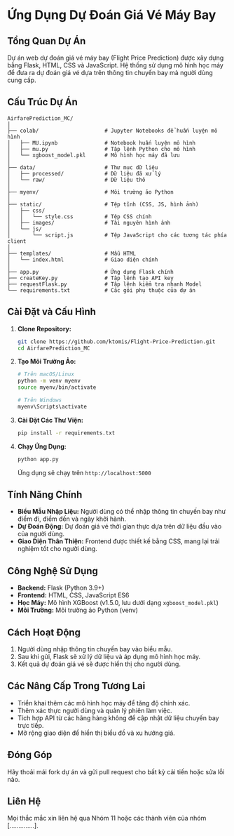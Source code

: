 # Ứng Dụng Dự Đoán Giá Vé Máy Bay

## Tổng Quan Dự Án
Dự án web dự đoán giá vé máy bay (Flight Price Prediction) được xây dựng bằng Flask, HTML, CSS và JavaScript. Hệ thống sử dụng mô hình học máy để đưa ra dự đoán giá vé dựa trên thông tin chuyến bay mà người dùng cung cấp.

## Cấu Trúc Dự Án
```
AirfarePrediction_MC/
│
├── colab/                     # Jupyter Notebooks để huấn luyện mô hình
│   ├── MU.ipynb               # Notebook huấn luyện mô hình
│   ├── mu.py                  # Tập lệnh Python cho mô hình
│   └── xgboost_model.pkl      # Mô hình học máy đã lưu
│
├── data/                      # Thư mục dữ liệu
│   ├── processed/             # Dữ liệu đã xử lý
│   └── raw/                   # Dữ liệu thô
│
├── myenv/                     # Môi trường ảo Python
│
├── static/                    # Tệp tĩnh (CSS, JS, hình ảnh)
│   ├── css/
│   │   └── style.css          # Tệp CSS chính
│   ├── images/                # Tài nguyên hình ảnh
│   └── js/
│       └── script.js          # Tệp JavaScript cho các tương tác phía client
│
├── templates/                 # Mẫu HTML
│   └── index.html             # Giao diện chính
│
├── app.py                     # Ứng dụng Flask chính
├── createKey.py               # Tập lệnh tạo API key
├── requestFlask.py            # Tập lệnh kiểm tra nhanh Model
└── requirements.txt           # Các gói phụ thuộc của dự án
```

## Cài Đặt và Cấu Hình
1. **Clone Repository:**
   ```bash
   git clone https://github.com/ktomis/Flight-Price-Prediction.git
   cd AirfarePrediction_MC
   ```
2. **Tạo Môi Trường Ảo:**
   ```bash
   # Trên macOS/Linux
   python -m venv myenv
   source myenv/bin/activate  
   
   # Trên Windows
   myenv\Scripts\activate
   ```
3. **Cài Đặt Các Thư Viện:**
   ```bash
   pip install -r requirements.txt
   ```
4. **Chạy Ứng Dụng:**
   ```bash
   python app.py
   ```
   Ứng dụng sẽ chạy trên `http://localhost:5000`

## Tính Năng Chính
- **Biểu Mẫu Nhập Liệu:** Người dùng có thể nhập thông tin chuyến bay như điểm đi, điểm đến và ngày khởi hành.
- **Dự Đoán Động:** Dự đoán giá vé thời gian thực dựa trên dữ liệu đầu vào của người dùng.
- **Giao Diện Thân Thiện:** Frontend được thiết kế bằng CSS, mang lại trải nghiệm tốt cho người dùng.

## Công Nghệ Sử Dụng
- **Backend:** Flask (Python 3.9+)
- **Frontend:** HTML, CSS, JavaScript ES6
- **Học Máy:** Mô hình XGBoost (v1.5.0, lưu dưới dạng `xgboost_model.pkl`)
- **Môi Trường:** Môi trường ảo Python (venv)

## Cách Hoạt Động
1. Người dùng nhập thông tin chuyến bay vào biểu mẫu.
2. Sau khi gửi, Flask sẽ xử lý dữ liệu và áp dụng mô hình học máy.
3. Kết quả dự đoán giá vé sẽ được hiển thị cho người dùng.

## Các Nâng Cấp Trong Tương Lai
- Triển khai thêm các mô hình học máy để tăng độ chính xác.
- Thêm xác thực người dùng và quản lý phiên làm việc.
- Tích hợp API từ các hãng hàng không để cập nhật dữ liệu chuyến bay trực tiếp.
- Mở rộng giao diện để hiển thị biểu đồ và xu hướng giá.

## Đóng Góp
Hãy thoải mái fork dự án và gửi pull request cho bất kỳ cải tiến hoặc sửa lỗi nào.

## Liên Hệ
Mọi thắc mắc xin liên hệ qua Nhóm 11 hoặc các thành viên của nhóm [..............].
